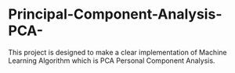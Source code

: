 # Principal-Component-Analysis-PCA-
This project is designed to make a clear implementation of Machine Learning Algorithm which is PCA Personal Component Analysis.
